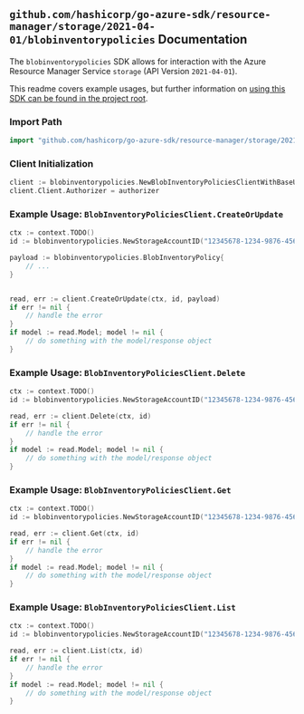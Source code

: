 
## `github.com/hashicorp/go-azure-sdk/resource-manager/storage/2021-04-01/blobinventorypolicies` Documentation

The `blobinventorypolicies` SDK allows for interaction with the Azure Resource Manager Service `storage` (API Version `2021-04-01`).

This readme covers example usages, but further information on [using this SDK can be found in the project root](https://github.com/hashicorp/go-azure-sdk/tree/main/docs).

### Import Path

```go
import "github.com/hashicorp/go-azure-sdk/resource-manager/storage/2021-04-01/blobinventorypolicies"
```


### Client Initialization

```go
client := blobinventorypolicies.NewBlobInventoryPoliciesClientWithBaseURI("https://management.azure.com")
client.Client.Authorizer = authorizer
```


### Example Usage: `BlobInventoryPoliciesClient.CreateOrUpdate`

```go
ctx := context.TODO()
id := blobinventorypolicies.NewStorageAccountID("12345678-1234-9876-4563-123456789012", "example-resource-group", "accountValue")

payload := blobinventorypolicies.BlobInventoryPolicy{
	// ...
}


read, err := client.CreateOrUpdate(ctx, id, payload)
if err != nil {
	// handle the error
}
if model := read.Model; model != nil {
	// do something with the model/response object
}
```


### Example Usage: `BlobInventoryPoliciesClient.Delete`

```go
ctx := context.TODO()
id := blobinventorypolicies.NewStorageAccountID("12345678-1234-9876-4563-123456789012", "example-resource-group", "accountValue")

read, err := client.Delete(ctx, id)
if err != nil {
	// handle the error
}
if model := read.Model; model != nil {
	// do something with the model/response object
}
```


### Example Usage: `BlobInventoryPoliciesClient.Get`

```go
ctx := context.TODO()
id := blobinventorypolicies.NewStorageAccountID("12345678-1234-9876-4563-123456789012", "example-resource-group", "accountValue")

read, err := client.Get(ctx, id)
if err != nil {
	// handle the error
}
if model := read.Model; model != nil {
	// do something with the model/response object
}
```


### Example Usage: `BlobInventoryPoliciesClient.List`

```go
ctx := context.TODO()
id := blobinventorypolicies.NewStorageAccountID("12345678-1234-9876-4563-123456789012", "example-resource-group", "accountValue")

read, err := client.List(ctx, id)
if err != nil {
	// handle the error
}
if model := read.Model; model != nil {
	// do something with the model/response object
}
```
